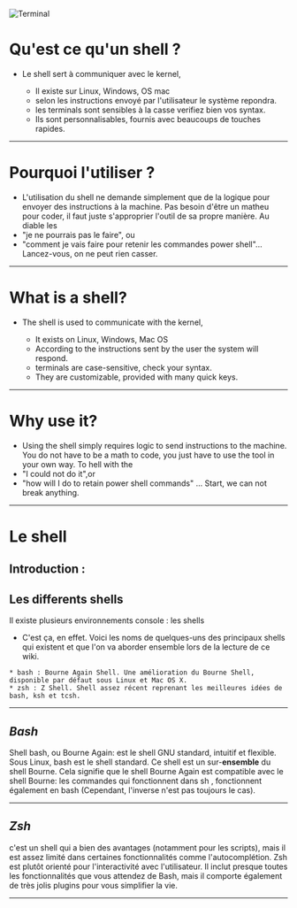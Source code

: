 ![Terminal](https://cdn.pixabay.com/photo/2013/07/13/13/41/bash-161382_960_720.png)
# Qu'est ce qu'un shell ?

* Le shell sert à communiquer avec le kernel,

  * Il existe sur Linux, Windows, OS mac
  * selon les instructions envoyé par l'utilisateur le système repondra.
  * les terminals sont sensibles à la casse verifiez bien vos syntax.
  * Ils sont personnalisables, fournis avec beaucoups de touches rapides.
***
# Pourquoi l'utiliser ?

* L'utilisation du shell ne demande simplement que de la logique pour envoyer des instructions à la machine. Pas besoin d'être un matheu pour coder, il faut juste s'approprier l'outil de sa propre manière. 
    Au diable les 
* "je ne pourrais pas le faire", ou
* "comment je vais faire  pour retenir les commandes power shell"... Lancez-vous, on ne peut rien casser.
***
# What is a shell?

* The shell is used to communicate with the kernel,

  * It exists on Linux, Windows, Mac OS
  * According to the instructions sent by the user the system will respond.
  * terminals are case-sensitive, check your syntax.
  * They are customizable, provided with many quick keys.
***
# Why use it?

* Using the shell simply requires logic to send instructions to the machine. You do not have to be a math to code, you just have to use the tool in your own way. 
    To hell with the 
* "I could not do it",or
* "how will I do to retain power shell commands" ... Start, we can not break anything.
***
# Le shell

## Introduction : 
## Les differents shells

Il existe plusieurs environnements console : les shells
* C'est ça, en effet. Voici les noms de quelques-uns des principaux shells qui existent et que l'on va aborder ensemble lors de la lecture de ce wiki.
```
* bash : Bourne Again Shell. Une amélioration du Bourne Shell, disponible par défaut sous Linux et Mac OS X.
* zsh : Z Shell. Shell assez récent reprenant les meilleures idées de bash, ksh et tcsh.
```

***

## _Bash_

Shell bash, ou Bourne Again: est le shell GNU standard, intuitif et flexible. Sous Linux, bash est le shell standard. Ce shell est un sur-__ensemble__ du shell Bourne. Cela signifie que le shell Bourne Again est compatible avec le shell Bourne: les commandes qui fonctionnent dans sh , fonctionnent également en bash (Cependant, l'inverse n'est pas toujours le cas).
***
## _Zsh_

c'est un shell qui a bien des avantages (notamment pour les scripts), mais il est assez limité dans certaines fonctionnalités comme l'autocomplétion. Zsh est plutôt orienté pour l'interactivité avec l'utilisateur. Il inclut presque toutes les fonctionnalités que vous attendez de Bash, mais il comporte également de très jolis plugins pour vous simplifier la vie.
***
